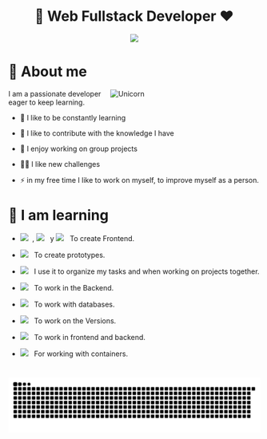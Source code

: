 <h1 align="center"> 👋 Web Fullstack Developer ❤️ </h1>

<p align="center">
  <a href="https://github.com/fairyland0926"><img src="https://readme-typing-svg.herokuapp.com/?lines=Web%20Developer;Software+Development+Student;Active+Learner/Researcher;Love+to+learn+new+stuffs..&font=Pacifico&center=true&width=650&height=120&color=58a6ff&vCenter=true&size=45%22"></a>
</p>

# 💫 About me

<!--  <img align="right" width=300px alt="Unicorn" src="https://media.giphy.com/media/3ohs4BSacFKI7A717y/giphy.gif" /> -->

<img align="right" width=300px alt="Unicorn" src="https://c.tenor.com/GN73MKBawZYAAAAi/busy-cute.gif" />

I am a passionate developer eager to keep learning.

- 🔭 I like to be constantly learning

- 🌱 I like to contribute with the knowledge I have

- 👯 I enjoy working on group projects

- 👨‍💻 I like new challenges

- ⚡ in my free time I like to work on myself, to improve myself as a person.



# 🚀 I am learning

- <img src="https://img.shields.io/badge/HTML%20-%23F7DF1E.svg?&style=for-the-badge&color=E34F26" />&nbsp;&nbsp;, <img src="https://img.shields.io/badge/Bootstrap%20-%23F7DF1E.svg?&style=for-the-badge&color=7044A3" />&nbsp;&nbsp;  y   <img src="https://img.shields.io/badge/css%20-%23F7DF1E.svg?&style=for-the-badge&color=5BA8EE" />&nbsp;&nbsp;  To create Frontend.
  
- <img src="https://img.shields.io/badge/Figma%20-%23F7DF1E.svg?&style=for-the-badge&color=A259FF" />&nbsp;&nbsp; To create prototypes.
  
- <img src="https://img.shields.io/badge/Trello%20-%23F7DF1E.svg?&style=for-the-badge&color=0079BF" />&nbsp;&nbsp; I use it to organize my tasks and when working on projects together.
  
- <img src="https://img.shields.io/badge/Node.js%20-%23F7DF1E.svg?&style=for-the-badge&color=6DB35A" />&nbsp;&nbsp; To work in the Backend.
  
- <img src="https://img.shields.io/badge/MySQL%20-%23F7DF1E.svg?&style=for-the-badge&color=1E4C68" />&nbsp;&nbsp; To work with databases.
  
- <img src="https://img.shields.io/badge/GitHub%20-%23F7DF1E.svg?&style=for-the-badge&color=000" />&nbsp;&nbsp; To work on the Versions.

- <img src="https://img.shields.io/badge/react%20-%23F7DF1E.svg?&style=for-the-badge&color=00D8FF" />&nbsp;&nbsp; To work in frontend and backend.

- <img src="https://img.shields.io/badge/Docker%20-%23F7DF1E.svg?&style=for-the-badge&color=2496ED" />&nbsp;&nbsp; For working with containers.
  
#

<p align = "center">
	<img src = "https://github.com/7oSkaaa/7oSkaaa/blob/output/github-contribution-grid-snake.svg?" alt = "Snake Game"/>
</p>
